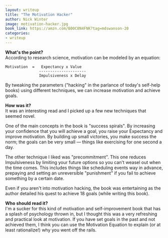 ```yaml
---
layout: writeup
title: "The Motivation Hacker"
author: Nick Winter
image: motivation-hacker.jpg
book_link: https://amzn.com/B00C8N4FNK?tag=mdswanson-20
categories:
- writeup
---
```


**What's the point?**  
According to research science, motivation can be modeled by an equation:

    Motivation  =   Expectancy x Value    
                   ---------------------    
                   Impulsiveness x Delay    

By tweaking the parameters ("hacking" in the parlance of today's self-help books) 
using different techniques, we can increase motivation and achieve goals.

**How was it?**  
It was an interesting read and I picked up a few new techniques that seemed
novel.

One of the main concepts in the book is "success spirals". By increasing
your confidence that you will achieve a goal, you raise your Expectancy and
improve motivation. By building up small victories, you make success the norm;
the goals can be very small &mdash; things like exercising for one second a day.

The other technique I liked was "precommitment". This one reduces Impulsiveness
by limiting your future options so you can't weasel out when the time comes. This
includes things like scheduling events way in advance, prepaying and setting an
unreversible "punishment" if you fail to achieve something by a certain date.

Even if you aren't into motivation hacking, the book was entertaining as the
author detailed his quest to achieve 18 goals (while writing this book).

**Who should read it?**  
I'm a sucker for this kind of motivation and self-improvement book that has a
splash of psychology thrown in, but I thought this was a very refreshing and
practical look at motivation. If you have set goals in the past and not achieved
them, I think you can use the Motivation Equation to explain (or at least 
rationalize!) why you went off the rails.
